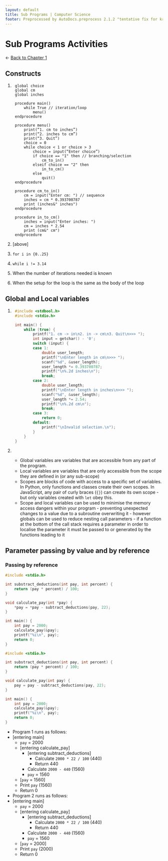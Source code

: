 ```yaml
---
layout: default
title: Sub Programs | Computer Science
footer: Preprocessed by AutoDocs.preprocess 2.1.2 "tentative fix for kramdown weirdness" ⓒ Starwort, 2020
---
```


# Sub Programs Activities

← [Back to Chapter 1](./index.html)

## Constructs

1. ```psc
    global choice
    global cm
    global inches

    procedure main()
        while True // iteration/loop
            menu()
    endprocedure

    procedure menu()
        print(“1. cm to inches”)
        print(“2. inches to cm”)
        print(“3. Quit”)
        choice = 0
        while choice < 1 or choice > 3
            choice = input(“Enter choice”)
            if choice == "1" then // branching/selection
                cm_to_in()
            elseif choice == "2" then
                in_to_cm()
            else
                quit()
    endprocedure

    procedure cm_to_in()
        cm = input("Enter cm: ") // sequence
        inches = cm * 0.393700787
        print (inches&" inches")
    endprocedure

    procedure in_to_cm()
        inches = input("Enter inches: ")
        cm = inches * 2.54
        print (cm&" cm")
    endprocedure
    ```

2. [above]
3. `for i in {0..25}`
4. `while i != 3.14`
5. When the number of iterations needed is known
6. When the setup for the loop is the same as the body of the loop

## Global and Local variables

1. ```c
    #include <stdbool.h>
    #include <stdio.h>

    int main() {
        while (true) {
            printf("1. cm -> in\n2. in -> cm\n3. Quit\n>>> ");
            int input = getchar() - '0';
            switch (input) {
            case 1:
                double user_length;
                printf("\nEnter length in cm\n>>> ");
                scanf("%d", &user_length);
                user_length *= 0.393700787;
                printf("\n%.2d inches\n");
                break;
            case 2:
                double user_length;
                printf("\nEnter length in inches\n>>> ");
                scanf("%d", &user_length);
                user_length *= 2.54;
                printf("\n%.2d cm\n");
                break;
            case 3:
                return 0;
            default:
                printf("\nInvalid selection.\n");
            }
        }
    }
    ```

2. &#x200b;
    - Global variables are variables that are accessible from any part of the program.
    - Local variables are variables that are only accessible from the scope they are defined in (or any sub-scope)
    - Scopes are blocks of code with access to a specific set of variables. In Python, only functions and classes create their own scopes. In JavaScript, any pair of curly braces (`{}`) can create its own scope - but only variables created with `let` obey this.
    - Scope and local variables can be used to minimise the memory access dangers within your program - preventing unexpected changes to a value due to a subroutine overwriting it - however globals can be used to reduce nesting call parameters - if a function at the bottom of the call stack requires a parameter in order to localise the parameter it must be passed to or generated by the functions leading to it

## Parameter passing by value and by reference

### Passing by reference

```c
#include <stdio.h>

int substract_deductions(int pay, int percent) {
    return (pay * percent) / 100;
}

void calculate_pay(int *pay) {
    *pay = *pay - subtract_deductions(pay, 22);
}

int main() {
    int pay = 2000;
    calculate_pay(&pay);
    printf("%i\n", pay);
    return 0;
}
```

```c
#include <stdio.h>

int substract_deductions(int pay, int percent) {
    return (pay * percent) / 100;
}

void calculate_pay(int pay) {
    pay = pay - subtract_deductions(pay, 22);
}

int main() {
    int pay = 2000;
    calculate_pay(&pay);
    printf("%i\n", pay);
    return 0;
}
```

- Program 1 runs as follows:
- [entering main]
  - `pay` = 2000
  - [entering calculate_pay]
    - [entering subtract_deductions]
      - Calculate `2000 * 22 / 100` (440)
      - Return 440
    - Calculate `2000 - 440` (1560)
    - `pay` = 1560
  - [`pay` = 1560]
  - Print `pay` (1560)
  - Return 0
- Program 2 runs as follows:
- [entering main]
  - `pay` = 2000
  - [entering calculate_pay]
    - [entering subtract_deductions]
      - Calculate `2000 * 22 / 100` (440)
      - Return 440
    - Calculate `2000 - 440` (1560)
    - `pay` = 1560
  - [`pay` = 2000]
  - Print `pay` (2000)
  - Return 0
